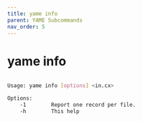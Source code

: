 ```yaml
---
title: yame info
parent: YAME Subcommands
nav_order: 5
---
```


# yame info
```bash

Usage: yame info [options] <in.cx>

Options:
    -1        Report one record per file.
    -h        This help

```
